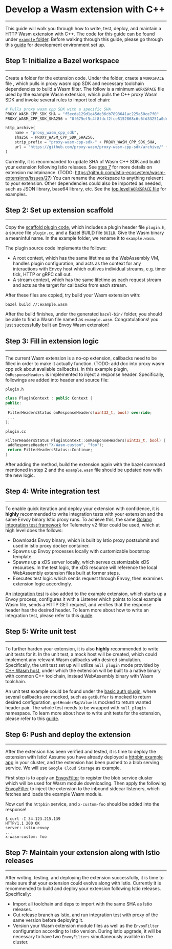 # Develop a Wasm extension with C++
---

This guide will walk you through how to write, test, deploy, and maintain a HTTP Wasm extension with C++. The code for this guide can be found under [`example` folder](../example). Before walking through this guide, please go through this [guide](./development-setup.md) for development environment set up.

## Step 1: Initialize a Bazel workspace
---

Create a folder for the extension code. Under the folder, craete a `WORKSPACE` file , which pulls in proxy wasm cpp SDK and necessary toolchain dependencies to build a Wasm filter. The follow is a minimum `WORKSPACE` file used by the example Wasm extension, which pulls the C++ proxy Wasm SDK and invoke several rules to import tool chain:

```python
# Pulls proxy wasm cpp SDK with a specific SHA
PROXY_WASM_CPP_SDK_SHA = "f5ecda129d1e45de36cb7898641ac225a50ce7f0"
PROXY_WASM_CPP_SDK_SHA256 = "0f675ef5c4f8fdcf2fce8152868c6c6fd33251a0deb4a8fc1ef721f9ed387dbc"

http_archive(
    name = "proxy_wasm_cpp_sdk",
    sha256 = PROXY_WASM_CPP_SDK_SHA256,
    strip_prefix = "proxy-wasm-cpp-sdk-" + PROXY_WASM_CPP_SDK_SHA,
    url = "https://github.com/proxy-wasm/proxy-wasm-cpp-sdk/archive/" + PROXY_WASM_CPP_SDK_SHA + ".tar.gz",
)
```

Currently, it is recommanded to update SHA of Wasm C++ SDK and build your extension following Istio releases. See [step 7](#step-7-maintain-your-extension-along-with-istio-releases) for more details on extension maintainance. (TODO: https://github.com/istio-ecosystem/wasm-extensions/issues/27) You can rename the workspace to anything relevent to your extension. Other dependencies could also be imported as needed, such as JSON library, base64 library, etc. See the [top level `WORKSPACE` file](../WORKSPACE) for examples.

## Step 2: Set up extension scaffold
---

Copy the [scaffold plugin code](../extensions/scaffold), which includes a plugin header file `plugin.h`, a source file `plugin.cc`, and a Bazel BUILD file `BUILD`. Give the Wasm binary a meaninful name. In the example folder, we rename it to `example.wasm`.

The plugin source code implements the follows:
* A root context, which has the same lifetime as the WebAssembly VM, handles plugin configuration, and acts as the context for any interactions with Envoy host which outlives individual streams, e.g. timer tick, HTTP or gRPC call out.
* A stream context, which has the same lifetime as each request stream and acts as the target for callbacks from each stream.

After these files are copied, try build your Wasm extension with:
```
bazel build //:example.wasm
```

After the build finishes, under the generated `bazel-bin/` folder, you should be able to find a Wasm file named as `example.wasm`. Congratulations! you just successfully built an Envoy Wasm extension!

## Step 3: Fill in extension logic
---

The current Wasm extension is a no-op extension, callbacks need to be filled in order to make it actually function. (TODO: add doc into proxy wasm cpp sdk about available callbacks). In this example plugin, `OnResponseHeaders` is implemented to inject a response header. Specifically, followings are added into header and source file:

`plugin.h`
```cpp
class PluginContext : public Context {
public:
 ...
 FilterHeadersStatus onResponseHeaders(uint32_t, bool) override;
 ...
};
```

`plugin.cc`
```cpp
FilterHeadersStatus PluginContext::onResponseHeaders(uint32_t, bool) {
 addResponseHeader("X-Wasm-custom", "foo");
 return FilterHeadersStatus::Continue;
}
```

After adding the method, build the extension again with the bazel command mentioned in step 2 and the `example.wasm` file should be updated now with the new logic.

## Step 4: Write integration test
---

To enable quick iteration and deploy your extension with confidence, it is **highly** recommended to write integration tests with your extension and the same Envoy binary Istio proxy runs. To achieve this, the same [Golang integration test framework](https://godoc.org/github.com/istio/proxy/test/envoye2e) for Telemetry v2 filter could be used, which at high level does the follows:
* Downloads Envoy binary, which is built by Istio proxy postsubmit and used in istio proxy docker container.
* Spawns up Envoy processes locally with customizable bootstrap template.
* Spawns up a xDS server locally, which serves customizable xDS resources. In the test logic, the xDS resource will reference the local WebAssembly extension files built at former steps.
* Executes test logic which sends request through Envoy, then examines extension logic accordingly.
	
An [integration test](../example/test) is also added to the example extension, which starts up a Envoy process, configures it with a Listener which points to local example Wasm file, sends a HTTP GET request, and verifies that the response header has the desired header. To learn more about how to write an integration test, please refer to this [guide](./write-integration-test.md).

## Step 5: Write unit test
---

To further harden your extension, it is also **highly** recommended to write unit tests for it. In the unit test, a mock host will be created, which could implement any relevant Wasm callbacks with desired simulation. Specifically, the unit test set up will utilize `null plugin` mode provided by [C++ Wasm host](https://github.com/proxy-wasm/proxy-wasm-cpp-host), under which the extension will be built to a native binary with common C++ toolchain, instead WebAssembly binary with Wasm toolchain.

An unit test example could be found under the [basic auth plugin](../extensions/basic_auth/plugin_test.cc), where several callbacks are mocked, such as `getBuffer` is mocked to return desired configuration, `getHeaderMapValue` is mocked to return wanted header pair. The whole test needs to be wrapped with `null_plugin` namespace. To learn more about how to write unit tests for the extension, please refer to this [guide](./write-unit-test.md).

## Step 6: Push and deploy the extension
---

After the extension has been verified and tested, it is time to deploy the extension with Istio! Assume you have already deployed a [httpbin example app](https://github.com/istio/istio/tree/master/samples/httpbin) in your cluster, and the extension has been pushed to a blob serving service. We will use `Google Cloud Storage` as example.

First step is to apply an [EnvoyFilter](../example/config/storage-cluster.yaml) to register the blob service cluster which will be used for Wasm module downloading. Then apply the following [EnvoyFilter](../example/config/example-filter.yaml) to inject the extension to the inbound sidecar listeners, which fetches and loads the example Wasm module.

Now curl the `httpbin` service, and `x-custom-foo` should be added into the response!
```
$ curl -I 34.123.215.139
HTTP/1.1 200 OK
server: istio-envoy
...
x-wasm-custom: foo
```

## Step 7: Maintain your extension along with Istio releases
---

After writing, testing, and deploying the extension successfully, it is time to make sure that your extension could evolve along with Istio. Currently it is recommended to build and deploy your extension following Istio releases. Specifically:
* Import all toolchain and deps to import with the same SHA as Istio releases.
* Cut release branch as Istio, and run integration test with proxy of the same version before deploying it.
* Version your Wasm extension module files as well as the `EnvoyFilter` configuration according to Istio version. During Istio upgrade, it will be necessary to have two `EnvoyFilters` simultaneously availble in the cluster.
